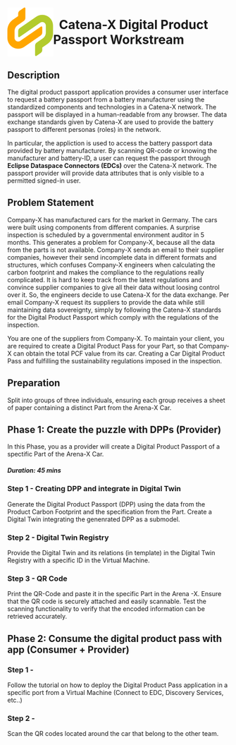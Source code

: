 <!-- 
  Tractus-X - Digital Product Passport Application 
 
  Copyright (c) 2022, 2024 BASF SE, BMW AG, Henkel AG & Co. KGaA
  Copyright (c) 2022, 2024 Contributors to the Eclipse Foundation

  See the NOTICE file(s) distributed with this work for additional
  information regarding copyright ownership.
 
  This program and the accompanying materials are made available under the
  terms of the Apache License, Version 2.0 which is available at
  https://www.apache.org/licenses/LICENSE-2.0.
 
  Unless required by applicable law or agreed to in writing, software
  distributed under the License is distributed on an "AS IS" BASIS
  WITHOUT WARRANTIES OR CONDITIONS OF ANY KIND,
  either express or implied. See the
  License for the specific language govern in permissions and limitations
  under the License.
 
  SPDX-License-Identifier: Apache-2.0
-->

<h1 style="display:flex; align-items: center;"><img src="../docs/media/catenaxLogo.svg"/>&nbsp;&nbsp;Catena-X​ Digital Product Passport​ Workstream​</h1>

## Description

The digital product passport  application provides a consumer user interface to request a battery passport from a battery manufacturer using the standardized components and technologies in a Catena-X network. The passport will be displayed in a human-readable from any browser. The data exchange standards given by Catena-X are used to provide the battery passport to different personas (roles) in the network.

In particular, the appliction is used to access the battery passport data provided by battery manufacturer. By scanning QR-code or knowing the manufacturer and battery-ID, a user can request the passport  through **Eclipse Dataspace Connectors (EDCs)** over the Catena-X network. The passport provider will provide data attributes that is only visible to a permitted signed-in user. 

## Problem Statement

Company-X has manufactured cars for the market in Germany. The cars were built using components from different companies. A surprise inspection is scheduled by a governmental environment auditor in 5 months. This generates a problem for Company-X, because all the data from the parts is not available. Company-X sends an email to their supplier companies, however their send incomplete data in different formats and structures, which confuses Company-X engineers when calculating the carbon footprint and makes the compliance to the regulations really complicated. It is hard to keep track from the latest regulations and convince supplier companies to give all their data without loosing control over it. So, the engineers decide to use Catena-X for the data exchange. Per email Company-X request its suppliers to provide the data while still maintaining data sovereignty, simply by following the Catena-X standards for the Digital Product Passport which comply with the regulations of the inspection. ​

You are one of the suppliers from Company-X. To maintain your client, you are required to create a Digital Product Pass for your Part, so that Company-X can  obtain the total PCF value from its car. Creating a Car Digital Product Pass and fulfilling the sustainability regulations imposed in the inspection.

## Preparation

Split into groups of three individuals, ensuring each group receives a sheet of paper containing a distinct Part from the Arena-X Car.

## Phase 1: Create the puzzle with DPPs (Provider)​

In this Phase, you as a provider will create a Digital Product Passport of a spectific Part of the Arena-X Car.

##### Duration: 45 mins

### Step 1 - Creating DPP and integrate in Digital Twin

Generate the Digital Product Passport (DPP) using the data from the Product Carbon Footprint and the specification from the Part. Create a Digital Twin integrating the genenrated DPP as a submodel.

### Step 2 - Digital Twin Registry

Provide the Digital Twin and its relations (in template) in the Digital Twin Registry with a specific ID in the Virtual Machine.

### Step 3 - QR Code

Print the QR-Code and paste it in the specific Part in the Arena -X. Ensure that the QR code is securely attached and easily scannable. Test the scanning functionality to verify that the encoded information can be retrieved accurately.


## Phase 2: Consume the digital product pass with app (Consumer + Provider)

### Step 1 - 

Follow the tutorial on how to deploy the Digital Product Pass application in a specific port from a Virtual Machine​ (Connect to EDC, Discovery Services, etc..)​

### Step 2 - 

Scan the QR codes located around the car that belong to the other team.






















